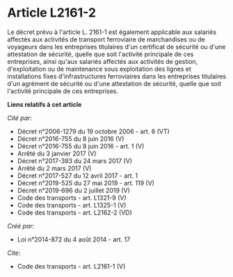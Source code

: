 # Article L2161-2

Le décret prévu à l'article L. 2161-1 est également applicable aux salariés affectés aux activités de transport ferroviaire
de marchandises ou de voyageurs dans les entreprises titulaires d'un certificat de sécurité ou d'une attestation de sécurité,
quelle que soit l'activité principale de ces entreprises, ainsi qu'aux salariés affectés aux activités de gestion,
d'exploitation ou de maintenance sous exploitation des lignes et installations fixes d'infrastructures ferroviaires dans les
entreprises titulaires d'un agrément de sécurité ou d'une attestation de sécurité, quelle que soit l'activité principale de
ces entreprises.

**Liens relatifs à cet article**

_Cité par_:

  - Décret n°2006-1279 du 19 octobre 2006 - art. 6 (VT)
  - Décret n°2016-755 du 8 juin 2016 (V)
  - Décret n°2016-755 du 8 juin 2016 - art. 1 (V)
  - Arrêté du 3 janvier 2017 (V)
  - Décret n°2017-393 du 24 mars 2017 (V)
  - Arrêté du 2 mars 2017 (V)
  - Décret n°2017-527 du 12 avril 2017 - art. 1
  - Décret n°2019-525 du 27 mai 2019 - art. 119 (V)
  - Décret n°2019-696 du 2 juillet 2019 (V)
  - Code des transports - art. L1321-9 (V)
  - Code des transports - art. L1325-1 (V)
  - Code des transports - art. L2162-2 (VD)

_Créé par_:

  - Loi n°2014-872 du 4 août 2014 - art. 17

_Cite_:

  - Code des transports - art. L2161-1 (V)
